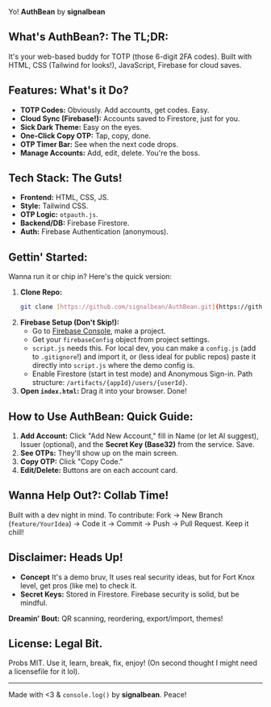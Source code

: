Yo! **AuthBean** by **signalbean**

## What's AuthBean?: The TL;DR:

It's your web-based buddy for TOTP (those 6-digit 2FA codes). Built with HTML, CSS (Tailwind for looks!), JavaScript, Firebase for cloud saves.

## Features: What's it Do?

* **TOTP Codes:** Obviously. Add accounts, get codes. Easy.
* **Cloud Sync (Firebase!):** Accounts saved to Firestore, just for you.
* **Sick Dark Theme:** Easy on the eyes.
* **One-Click Copy OTP:** Tap, copy, done.
* **OTP Timer Bar:** See when the next code drops.
* **Manage Accounts:** Add, edit, delete. You're the boss.

## Tech Stack: The Guts!

* **Frontend:** HTML, CSS, JS.
* **Style:** Tailwind CSS.
* **OTP Logic:** `otpauth.js`.
* **Backend/DB:** Firebase Firestore.
* **Auth:** Firebase Authentication (anonymous).

## Gettin' Started:

Wanna run it or chip in? Here's the quick version:

1.  **Clone Repo:**
    ```bash
    git clone [https://github.com/signalbean/AuthBean.git](https://github.com/signalbean/AuthBean.git) && cd AuthBean
    ```
2.  **Firebase Setup (Don't Skip!):**
    * Go to [Firebase Console](https://console.firebase.google.com/), make a project.
    * Get your `firebaseConfig` object from project settings.
    * `script.js` needs this. For local dev, you can make a `config.js` (add to `.gitignore`!) and import it, or (less ideal for public repos) paste it directly into `script.js` where the demo config is.
    * Enable Firestore (start in test mode) and Anonymous Sign-in. Path structure: `/artifacts/{appId}/users/{userId}`.
3.  **Open `index.html`:** Drag it into your browser. Done!

## How to Use AuthBean: Quick Guide:

1.  **Add Account:** Click "Add New Account," fill in Name (or let AI suggest), Issuer (optional), and the **Secret Key (Base32)** from the service. Save.
2.  **See OTPs:** They'll show up on the main screen.
3.  **Copy OTP:** Click "Copy Code."
4.  **Edit/Delete:** Buttons are on each account card.

## Wanna Help Out?: Collab Time!

Built with a dev night in mind. To contribute:
Fork -> New Branch (`feature/YourIdea`) -> Code it -> Commit -> Push -> Pull Request. Keep it chill!

## Disclaimer: Heads Up!

* **Concept** It's a demo bruv, It uses real security ideas, but for Fort Knox level, get pros (like me) to check it.
* **Secret Keys:** Stored in Firestore. Firebase security is solid, but be mindful.

**Dreamin' Bout:** QR scanning, reordering, export/import, themes!

## License: Legal Bit.

Probs MIT. Use it, learn, break, fix, enjoy!
(On second thought I might need a licensefile for it lol).

---

Made with <3 & `console.log()` by **signalbean**. Peace!
